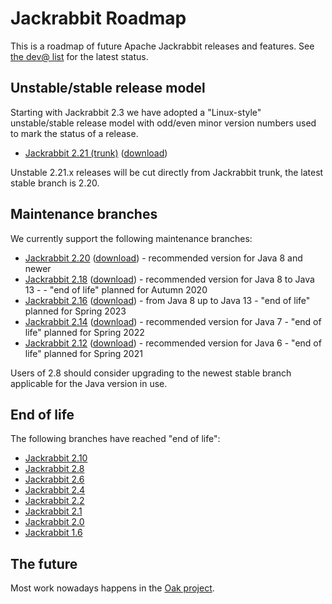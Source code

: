 <!--
   Licensed to the Apache Software Foundation (ASF) under one or more
   contributor license agreements.  See the NOTICE file distributed with
   this work for additional information regarding copyright ownership.
   The ASF licenses this file to You under the Apache License, Version 2.0
   (the "License"); you may not use this file except in compliance with
   the License.  You may obtain a copy of the License at

       http://www.apache.org/licenses/LICENSE-2.0

   Unless required by applicable law or agreed to in writing, software
   distributed under the License is distributed on an "AS IS" BASIS,
   WITHOUT WARRANTIES OR CONDITIONS OF ANY KIND, either express or implied.
   See the License for the specific language governing permissions and
   limitations under the License.
-->

Jackrabbit Roadmap
==================
This is a roadmap of future Apache Jackrabbit releases and features. See [the dev@ list](mailing-lists.html)
for the latest status.


Unstable/stable release model
-----------------------------
Starting with Jackrabbit 2.3 we have adopted a "Linux-style"
unstable/stable release model with odd/even minor version numbers used to
mark the status of a release.

* [Jackrabbit 2.21 (trunk)](https://svn.apache.org/repos/asf/jackrabbit/trunk/) ([download](downloads.html#v2.21))

Unstable 2.21.x releases will be cut directly from
Jackrabbit trunk, the latest stable branch is 2.20.

Maintenance branches
--------------------
We currently support the following maintenance branches:

* [Jackrabbit 2.20](https://svn.apache.org/repos/asf/jackrabbit/branches/2.20/) ([download](downloads.html#v2.20)) - recommended version for Java 8 and newer
* [Jackrabbit 2.18](https://svn.apache.org/repos/asf/jackrabbit/branches/2.18/) ([download](downloads.html#v2.18)) - recommended version for Java 8 to Java 13 - - "end of life" planned for Autumn 2020
* [Jackrabbit 2.16](https://svn.apache.org/repos/asf/jackrabbit/branches/2.16/) ([download](downloads.html#v2.16)) - from Java 8 up to Java 13 - "end of life" planned for Spring 2023
* [Jackrabbit 2.14](https://svn.apache.org/repos/asf/jackrabbit/branches/2.14/) ([download](downloads.html#v2.14)) - recommended version for Java 7 - "end of life" planned for Spring 2022
* [Jackrabbit 2.12](https://svn.apache.org/repos/asf/jackrabbit/branches/2.12/) ([download](downloads.html#v2.12)) - recommended version for Java 6 - "end of life" planned for Spring 2021

Users of 2.8 should consider upgrading to the newest stable branch applicable for the Java version in use.

End of life
-----------
The following branches have reached "end of life":

* [Jackrabbit 2.10](https://svn.apache.org/repos/asf/jackrabbit/branches/2.10/)
* [Jackrabbit 2.8](https://svn.apache.org/repos/asf/jackrabbit/branches/2.8/)
* [Jackrabbit 2.6](https://svn.apache.org/repos/asf/jackrabbit/branches/2.6/)
* [Jackrabbit 2.4](https://svn.apache.org/repos/asf/jackrabbit/branches/2.4/)
* [Jackrabbit 2.2](https://svn.apache.org/repos/asf/jackrabbit/branches/2.2/)
* [Jackrabbit 2.1](https://svn.apache.org/repos/asf/jackrabbit/branches/2.1/)
* [Jackrabbit 2.0](https://svn.apache.org/repos/asf/jackrabbit/branches/2.0/)
* [Jackrabbit 1.6](https://svn.apache.org/repos/asf/jackrabbit/branches/1.6/)



The future
----------

Most work nowadays happens in the [Oak project](http://jackrabbit.apache.org/oak/docs/index.html).